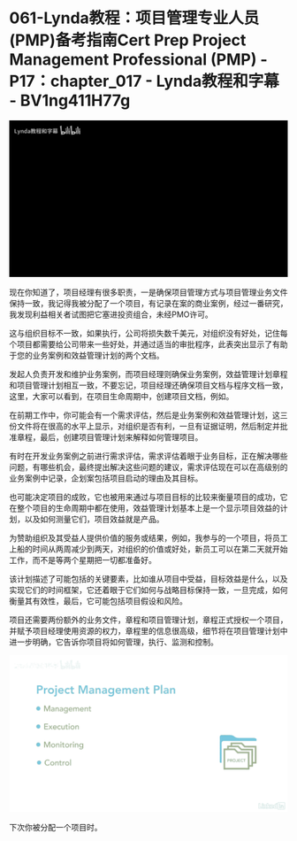 # 061-Lynda教程：项目管理专业人员(PMP)备考指南Cert Prep Project Management Professional (PMP) - P17：chapter_017 - Lynda教程和字幕 - BV1ng411H77g

![](img/3047b91227f2f33d3b6070c9cd627562_0.png)

现在你知道了，项目经理有很多职责，一是确保项目管理方式与项目管理业务文件保持一致，我记得我被分配了一个项目，有记录在案的商业案例，经过一番研究，我发现利益相关者试图把它塞进投资组合，未经PMO许可。

这与组织目标不一致，如果执行，公司将损失数千美元，对组织没有好处，记住每个项目都需要给公司带来一些好处，并通过适当的审批程序，此表突出显示了有助于您的业务案例和效益管理计划的两个文档。

发起人负责开发和维护业务案例，而项目经理则确保业务案例，效益管理计划章程和项目管理计划相互一致，不要忘记，项目经理还确保项目文档与程序文档一致，这里，大家可以看到，在项目生命周期中，创建项目文档，例如。

在前期工作中，你可能会有一个需求评估，然后是业务案例和效益管理计划，这三份文件将在很高的水平上显示，对组织是否有利，一旦有证据证明，然后制定并批准章程，最后，创建项目管理计划来解释如何管理项目。

有时在开发业务案例之前进行需求评估，需求评估着眼于业务目标，正在解决哪些问题，有哪些机会，最终提出解决这些问题的建议，需求评估现在可以在高级别的业务案例中记录，企划案包括项目启动的理由及其目标。

也可能决定项目的成败，它也被用来通过与项目目标的比较来衡量项目的成功，它在整个项目的生命周期中都在使用，效益管理计划基本上是一个显示项目效益的计划，以及如何测量它们，项目效益就是产品。

为赞助组织及其受益人提供价值的服务或结果，例如，我参与的一个项目，将员工上船的时间从两周减少到两天，对组织的价值或好处，新员工可以在第二天就开始工作，而不是等两个星期把一切都准备好。

该计划描述了可能包括的关键要素，比如谁从项目中受益，目标效益是什么，以及实现它们的时间框架，它还着眼于它们如何与战略目标保持一致，一旦完成，如何衡量其有效性，最后，它可能包括项目假设和风险。

项目还需要两份额外的业务文件，章程和项目管理计划，章程正式授权一个项目，并赋予项目经理使用资源的权力，章程里的信息很高级，细节将在项目管理计划中进一步明确，它告诉你项目将如何管理，执行、监测和控制。



![](img/3047b91227f2f33d3b6070c9cd627562_2.png)

下次你被分配一个项目时。